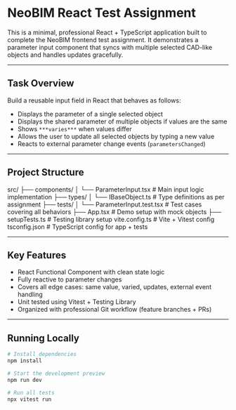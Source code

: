 # NeoBIM React Test Assignment

This is a minimal, professional React + TypeScript application built to complete the NeoBIM frontend test assignment. It demonstrates a parameter input component that syncs with multiple selected CAD-like objects and handles updates gracefully.

---

## Task Overview

Build a reusable input field in React that behaves as follows:

- Displays the parameter of a single selected object
- Displays the shared parameter of multiple objects if values are the same
- Shows `***varies***` when values differ
- Allows the user to update all selected objects by typing a new value
- Reacts to external parameter change events (`parametersChanged`)

---

## Project Structure

src/
├── components/
│ └── ParameterInput.tsx # Main input logic implementation
├── types/
│ └── IBaseObject.ts # Type definitions as per assignment
├── tests/
│ └── ParameterInput.test.tsx # Test cases covering all behaviors
├── App.tsx # Demo setup with mock objects
├── setupTests.ts # Testing library setup
vite.config.ts # Vite + Vitest config
tsconfig.json # TypeScript config for app + tests


---

##  Key Features

- React Functional Component with clean state logic
- Fully reactive to parameter changes
- Covers all edge cases: same value, varied, updates, external event handling
- Unit tested using Vitest + Testing Library
- Organized with professional Git workflow (feature branches + PRs)

---

##  Running Locally

```bash
# Install dependencies
npm install

# Start the development preview
npm run dev

# Run all tests
npx vitest run

